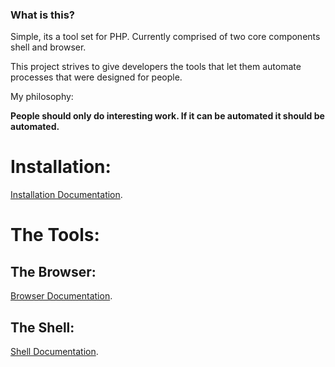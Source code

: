 ### What is this?

Simple, its a tool set for PHP. Currently comprised of two core components shell and browser.

This project strives to give developers the tools that let them automate processes that were designed for people.

My philosophy: 

<b>People should only do interesting work. If it can be automated it should be automated.</b>

# Installation:
<a href="https://github.com/merlinthemagic/MTS/blob/master/INSTALL.md">Installation Documentation</a>.

# The Tools:

## The Browser:
<a href="https://github.com/merlinthemagic/MTS/blob/master/BROWSER_README.md">Browser Documentation</a>.

## The Shell:
<a href="https://github.com/merlinthemagic/MTS/blob/master/SHELL_README.md">Shell Documentation</a>.